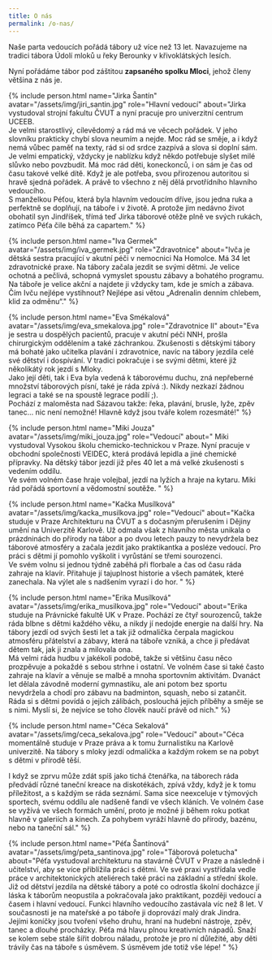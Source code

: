```yaml
---
title: O nás
permalink: /o-nas/
---
```


Naše parta vedoucích pořádá tábory už více než 13 let. Navazujeme na tradici
tábora Údolí mloků u řeky Berounky v křivoklátských lesích.

Nyní pořádáme tábor pod záštitou **zapsaného spolku Mloci**, jehož členy většina z nás je.

{% include person.html
  name="Jirka Šantín"
  avatar="/assets/img/jiri_santin.jpg"
  role="Hlavní vedoucí"
  about="Jirka vystudoval strojní fakultu ČVUT a nyní pracuje pro univerzitní centrum UCEEB.
  <br>
Je velmi starostlivý, cílevědomý a rád má ve věcech pořádek. V jeho slovníku prakticky chybí slova neumím a nejde. Moc rád se směje, a i když nemá vůbec paměť na texty, rád si od srdce zazpívá a slova si doplní sám. Je velmi empatický, vždycky je nablízku když někdo potřebuje slyšet milé slůvko nebo povzbudit. Má moc rád děti, koneckonců, i on sám je čas od času takové velké dítě. Když je ale potřeba, svou přirozenou autoritou si hravě sjedná pořádek. A právě to všechno z něj dělá prvotřídního hlavního vedoucího.
<br>
S manželkou Péťou, která byla hlavním vedoucím dříve, jsou jedna ruka a perfektně se doplňují, na táboře i v životě.
A protože jim nedávno život obohatil syn Jindříšek, třímá teď Jirka táborové otěže plně ve svých rukách, zatímco Péťa čile běhá za capartem." %}

{% include person.html
  name="Iva Germek"
  avatar="/assets/img/iva_germek.jpg"
  role="Zdravotnice"
  about="Ivča je dětská sestra pracující v akutní péči v nemocnici Na Homolce.
    Má 34 let zdravotnické praxe. Na tábory začala jezdit se svými dětmi. Je
    velice ochotná a pečlivá, schopná vymyslet spoustu zábavy a bohatého
    programu. Na táboře je velice akční a najdete ji vždycky tam, kde je smích
    a zábava.<br>
    Čím Ivču nejlépe vystihnout? Nejlépe asi větou „Adrenalin denním chlebem,
    klid za odměnu“."
%}


{% include person.html
  name="Eva Smékalová"
  avatar="/assets/img/eva_smekalova.jpg"
  role="Zdravotnice II"
  about="Eva je sestra u dospělých pacientů, pracuje v akutní péči NNH,
    prošla chirurgickým oddělením a také záchrankou. Zkušenosti s dětskými
    tábory má bohaté jako učitelka plavání i zdravotnice, navíc na tábory
    jezdila celé své dětství i dospívání. V tradici pokračuje i se svými
    dětmi, které již několikátý rok jezdí s Mloky. <br>
    Jako její děti, tak i Eva byla vedená k táborovému duchu, zná nepřeberné
    množství táborových písní, také je ráda zpívá :). Nikdy nezkazí žádnou
    legraci a také se na spoustě legrace podílí ;). <br>
    Pochází z maloměsta nad Sázavou takže: řeka, plavání, brusle, lyže,
    zpěv tanec... nic není nemožné! Hlavně když jsou tváře kolem rozesmáté!"
%}


{% include person.html
  name="Miki Jouza"
  avatar="/assets/img/miki_jouza.jpg"
  role="Vedoucí"
  about=" Miki vystudoval Vysokou školu chemicko-technickou v Praze. Nyní pracuje v obchodní společnosti VEIDEC, která prodává lepidla a jiné chemické přípravky.  Na dětský tábor jezdí již přes 40 let a má velké zkušenosti s vedením oddílu.
<br>Ve svém volném čase hraje volejbal, jezdí na lyžích a hraje na kytaru. Miki rád pořádá sportovní a vědomostní soutěže. " %}

{% include person.html
  name="Kačka Musílková"
  avatar="/assets/img/kacka_musilkova.jpg"
  role="Vedoucí"
  about="Kačka studuje v Praze Architekturu na ČVUT a s dočasným přerušením i Dějiny umění na Univerzitě Karlově. Už odmala však z hlavního města unikala o prázdninách do přírody na tábor a po dvou letech pauzy to nevydržela bez táborové atmosféry a začala jezdit jako praktikantka a posléze vedoucí. Pro práci s dětmi jí pomohlo vyškolit i vyrůstání se třemi sourozenci.
<br>
Ve svém volnu si jednou týdně zaběhá při florbale a čas od času ráda zahraje na klavír. Přitahuje jí tajuplnost historie a všech památek, které zanechala. Na výlet ale s nadšením vyrazí i do hor. " %}

{% include person.html
  name="Erika Musílková"
  avatar="/assets/img/erika_musilkova.jpg"
  role="Vedoucí"
  about="Erika studuje na Právnické fakultě UK v Praze. Pochází ze čtyř sourozenců, takže ráda blbne s dětmi každého věku, a nikdy jí nedojde energie na další hry.
Na tábory jezdí od svých šesti let a tak již odmalička čerpala magickou atmosféru přátelství a zábavy, která na táboře vzniká, a chce ji předávat dětem tak, jak ji znala a milovala ona. <br>
Má velmi ráda hudbu v jakékoli podobě, takže si většinu času něco prozpěvuje a pokaždé s sebou strhne i ostatní. Ve volném čase si také často zahraje na klavír a věnuje se malbě a mnoha sportovním aktivitám. Dvanáct let dělala závodně moderní gymnastiku, ale ani potom bez sportu nevydržela a chodí pro zábavu na badminton, squash, nebo si zatančit.<br>
Ráda si s dětmi povídá o jejich zálibách, poslouchá jejich příběhy a směje se s nimi. Myslí si, že nejvíce se toho člověk naučí právě od nich." %}

{% include person.html
  name="Céca Sekalová"
  avatar="/assets/img/ceca_sekalova.jpg"
  role="Vedoucí"
  about="Céca momentálně studuje v Praze práva a k tomu žurnalistiku na Karlově univerzitě. Na tábory s mloky jezdí odmalička a každým rokem se na pobyt s dětmi v přírodě těší.

  I když se zprvu může zdát spíš jako tichá čtenářka, na táborech ráda předvádí různé taneční kreace na diskotékách,  zpívá vždy, když je k tomu příležitost, a s každým se ráda seznámí. Sama sice neexceluje v týmových sportech, svému oddílu ale nadšeně fandí ve všech kláních. Ve volném čase se vyžívá ve všech formách umění, proto je možné ji během roku potkat hlavně v galeriích a kinech. Za pohybem vyráží hlavně do přírody, bazénu, nebo na taneční sál." %}


{% include person.html
  name="Péťa Šantínová"
  avatar="/assets/img/peta_santinova.jpg"
  role="Táborová poletucha"
  about="Péťa vystudoval architekturu na stavárně ČVUT v Praze a následně i učitelství, aby se více přiblížila práci s dětmi. Ve své praxi vystřídala vedle práce v architektonických ateliérech také práci na základní a střední škole.
<br>
Již od dětství jezdila na dětské tábory a poté co odrostla školní docházce jí láska k táborům neopustila a pokračovala jako praktikant, později vedoucí a časem i hlavní vedoucí. Funkci hlavního vedoucího zastávala víc než 8 let. V současnosti je na mateřské a po táboře ji doprovází malý drak Jindra.
<br>
Jejími koníčky jsou tvoření všeho druhu, hraní na hudební nástroje, zpěv, tanec a dlouhé procházky. Péťa má hlavu plnou kreativních nápadů. Snaží se kolem sebe stále šířit dobrou náladu, protože je pro ní důležité, aby děti trávily čas na táboře s úsměvem. S úsměvem jde totiž vše lépe! " %}
